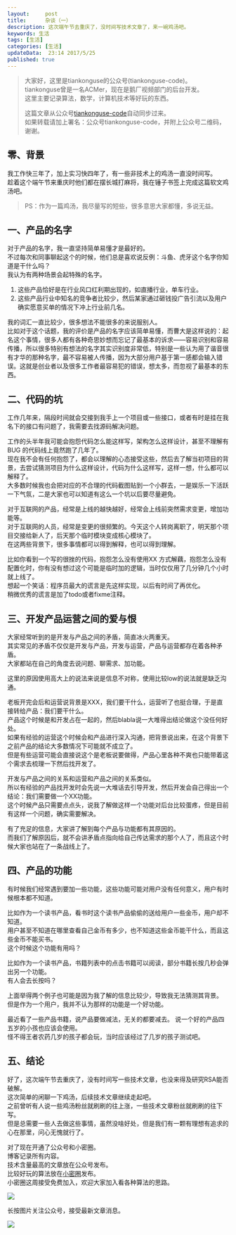 ```yaml
---  
layout:     post  
title:      杂谈（一）
description: 这次端午节去重庆了，没时间写技术文章了，来一碗鸡汤吧。  
keywords: 生活  
tags: [生活]  
categories: [生活]  
updateData:  23:14 2017/5/25
published: true  
---  
```

  
  
>   
> 大家好，这里是tiankonguse的公众号(tiankonguse-code)。    
> tiankonguse曾是一名ACMer，现在是鹅厂视频部门的后台开发。    
> 这里主要记录算法，数学，计算机技术等好玩的东西。   
>      
> 这篇文章从公众号[tiankonguse-code](http://mp.weixin.qq.com/s/kjuZuB6l80e49rP_cJEr_g)自动同步过来。    
> 如果转载请加上署名：公众号tiankonguse-code，并附上公众号二维码，谢谢。    
>    
  
  
## 零、背景

我工作快三年了，加上实习快四年了，有一些非技术上的鸡汤一直没时间写。  
趁着这个端午节来重庆时他们都在摆长城打麻将，我在锤子书签上完成这篇软文鸡汤吧。  

> PS：作为一篇鸡汤，我尽量写的短些，很多意思大家都懂，多说无益。  


## 一、产品的名字  

对于产品的名字，我一直坚持简单易懂才是最好的。  
不过每次和同事聊起这个的时候，他们总是喜欢说反例：斗鱼、虎牙这个名字你知道是干什么吗？  
我认为有两种场景会起特殊的名字。  

1. 这些产品恰好是在行业风口红利期出现的，如直播行业，单车行业。  
2. 这些产品行业中知名的竞争者比较少，然后某家通过砸钱投广告引流以及用户确实愿意买单的情况下冲上行业前几名。  

我的词汇一直比较少，很多想法不能很多的来说服别人。  
比如对于这个话题，我的评价是产品的名字应该简单易懂，而曹大是这样说的：起名这个事情，很多人都有各种奇思妙想而忘记了最基本的诉求——容易识别和容易传播，所以很多特别有想法的名字其实识别度非常低，特别是一些认为用了谐音很有才华的那种名字，最不容易被人传播，因为大部分用户基于第一感都会输入错误。这就是创业者以及很多工作者最容易犯的错误，想太多，而忽视了最基本的东西。   


##  二、代码的坑  

工作几年来，隔段时间就会交接到我手上一个项目或一些接口，或者有时是挂在我名下的接口有问题了，我需要去找源码解决问题。  

工作的头半年我可能会抱怨代码怎么能这样写，架构怎么这样设计，甚至不理解有BUG 的代码线上竟然跑了几年了。  
现在我不会有任何抱怨了，都会以理解的心态接受这些，然后去了解当初项目的背景，去尝试猜测项目为什么这样设计，代码为什么这样写，这样一想，什么都可以解释了。  
大多数时候我也会把对应的不合理的代码截图贴到一个小群去，一是娱乐一下活跃一下气氛，二是大家也可以知道有这么一个坑以后要尽量避免。  


对于互联网的产品，经常是上线的越快越好，经常会上线前突然需求变更，增加功能等。  
对于互联网的人员，经常是变更的很频繁的。今天这个人转岗离职了，明天那个项目交接给新人了，后天那个临时模块变成核心模块了。  
在这两些背景下，很多事情都可以得到解释，也可以得到理解。  


比如你看到一个写的很挫的代码，抱怨怎么没有使用XX 方式解藕，抱怨怎么没有配置化时，你有没有想过这个可能是临时加的逻辑，当时仅仅用了几分钟几个小时就上线了。  
想起一个笑话：程序员最大的谎言是先这样实现，以后有时间了再优化。  
稍微优秀的谎言是加了todo或者fixme注释。  


## 三、开发产品运营之间的爱与恨

大家经常听到的是开发与产品之间的矛盾，简直冰火两重天。    
其实常见的矛盾不仅仅是开发与产品，开发与运营，产品与运营都存在着各种矛盾。    
大家都站在自己的角度去说问题、聊需求、加功能。   


这里的原因使用高大上的说法来说是信息不对称，使用比较low的说法就是缺乏沟通。   


老板开完会后和运营说背景是XXX，我们要干什么，运营听了也挺合理，于是直接转给产品：我们要干什么。  
产品这个时候是和开发占在一起的，然后blabla说一大堆得出结论做这个没任何好处。  
如果有经验的运营这个时候会和产品进行深入沟通，把背景说出来，在这个背景下之前产品的结论大多数情况下可能就不成立了。  
但是有些运营可能会直接说这个是老板说要做得，产品心里各种不爽也只能带着这个需求去梳理一下然后找开发了。  


开发与产品之间的关系和运营和产品之间的关系类似。   
所以有经验的产品找开发时会先说一大堆话去引导开发，然后开发会自己得出一个结论：我们需要做一个XX功能。   
这个时候产品只需要点点头，说我了解做这样一个功能对后台比较蛋疼，但是目前有这样一个问题，确实需要解决。   


有了充足的信息，大家讲了解到每个产品与功能都有其原因的。   
而我们了解原因后，就不会讲矛盾点指向给自己传达需求的那个人了，而且这个时候大家也站在了一条战线上了。   



## 四、产品的功能


有时候我们经常遇到要加一些功能，这些功能可能对用户没有任何意义，用户有时候根本都不知道。  

比如作为一个读书产品，看书时这个读书产品偷偷的送给用户一些金币，用户却不知道。    
用户甚至不知道在哪里查看自己金币有多少，也不知道这些金币能干什么，而且这些金币不能买书。  
这个时候这个功能有用吗？  


比如作为一个读书产品，书籍列表中的点击书籍可以阅读，部分书籍长按几秒会弹出另一个功能。  
有人会去长按吗？  


上面举得两个例子也可能是因为我了解的信息比较少，导致我无法猜测其背景。  
但是作为一个用户，我并不认为那样的功能是一个好功能。  


最近看了一些产品书籍，说产品要做减法，无关的都要减去。 说一个好的产品四五岁的小孩也应该会使用。  
怪不得王者农药几岁的孩子都会玩，当时应该经过了几岁的孩子测试吧。  

  
## 五、结论


好了，这次端午节去重庆了，没有时间写一些技术文章，也没来得及研究RSA能否破解。  
这次简单的闲聊一下鸡汤，后续技术文章继续走起吧。  
之前曾听有人说一些鸡汤粉丝就刷刷的往上涨，一些技术文章粉丝就刷刷的往下写。  
但是总需要一些人去做这些事情，虽然没啥好处，但是我们有一颗有理想有追求的心在那里，问心无愧就行了。  



对了现在开通了公众号和小密圈。  
博客记录所有内容。  
技术含量最高的文章放在公众号发布。  
比较好玩的算法放在[小密圈](https://wx.xiaomiquan.com/mweb/views/joingroup/join_group.html?group_id=281548515451&secret=r0krqw9fw0at24vxjxo1uo4k0h4lfe47&extra=d67ce0c25ec91252b3af846a10154c9e9d4cb50c763fee178acd68cd2c2e09ee)发布。  
小密圈这周接受免费加入，欢迎大家加入看各种算法的思路。  

![](https://res.tiankonguse.com/images/suanfa_xiaomiquan.jpg)  
  
  
长按图片关注公众号，接受最新文章消息。   
  
![](https://res.tiankonguse.com/images/weixin-50cm.jpg)  
  
  
  
